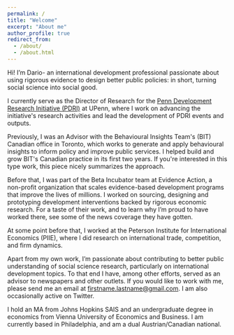 ```yaml
---
permalink: /
title: "Welcome"
excerpt: "About me"
author_profile: true
redirect_from: 
  - /about/
  - /about.html
---
```


Hi! I’m Dario- an international development professional passionate about using rigorous evidence to design better public policies: in short, turning social science into social good. 

I currently serve as the Director of Research for the [Penn Development Research Initiative (PDRI)](https://pdri.upenn.edu/) at UPenn, where I work on advancing the initiative's research activities and lead the development of PDRI events and outputs.

Previously, I was an Advisor with the Behavioural Insights Team's (BIT) Canadian office in Toronto, which works to generate and apply behavioural insights to inform policy and improve public services. I helped build and grow BIT's Canadian practice in its first two years. If you're interested in this type work, this piece nicely summarizes the approach.

Before that, I was part of the Beta Incubator team at Evidence Action, a non-profit organization that scales evidence-based development programs that improve the lives of millions. I worked on sourcing, designing and prototyping development interventions backed by rigorous economic research. For a taste of their work, and to learn why I’m proud to have worked there, see some of the news coverage they have gotten.

At some point before that, I worked at the Peterson Institute for International Economics (PIIE), where I did research on international trade, competition, and firm dynamics.

Apart from my own work, I’m passionate about contributing to better public understanding of social science research, particularly on international development topics. To that end I have, among other efforts, served as an advisor to newspapers and other outlets. If you would like to work with me, please send me an email at firstname.lastname@gmail.com. I am also occasionally active on Twitter.

I hold an MA from Johns Hopkins SAIS and an undergraduate degree in economics from Vienna University of Economics and Business. I am currently based in Philadelphia, and am a dual Austrian/Canadian national.
